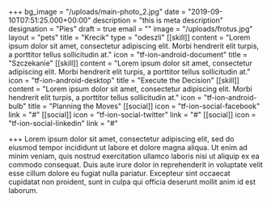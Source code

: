 +++
bg_image = "/uploads/main-photo_2.jpg"
date = "2019-09-10T07:51:25.000+00:00"
description = "this is meta description"
designation = "Pies"
draft = true
email = ""
image = "/uploads/frotus.jpg"
layout = "pets"
title = "Krecik"
type = "odeszli"
[[skill]]
content = "Lorem ipsum dolor sit amet, consectetur adipiscing elit. Morbi hendrerit elit turpis, a porttitor tellus sollicitudin at."
icon = "tf-ion-android-document"
title = "Szczekanie"
[[skill]]
content = "Lorem ipsum dolor sit amet, consectetur adipiscing elit. Morbi hendrerit elit turpis, a porttitor tellus sollicitudin at."
icon = "tf-ion-android-desktop"
title = "Execute the Decision"
[[skill]]
content = "Lorem ipsum dolor sit amet, consectetur adipiscing elit. Morbi hendrerit elit turpis, a porttitor tellus sollicitudin at."
icon = "tf-ion-android-bulb"
title = "Planning the Moves"
[[social]]
icon = "tf-ion-social-facebook"
link = "#"
[[social]]
icon = "tf-ion-social-twitter"
link = "#"
[[social]]
icon = "tf-ion-social-linkedin"
link = "#"

+++
Lorem ipsum dolor sit amet, consectetur adipiscing elit, sed do eiusmod tempor incididunt ut labore et dolore magna aliqua. Ut enim ad minim veniam, quis nostrud exercitation ullamco laboris nisi ut aliquip ex ea commodo consequat. Duis aute irure dolor in reprehenderit in voluptate velit esse cillum dolore eu fugiat nulla pariatur. Excepteur sint occaecat cupidatat non proident, sunt in culpa qui officia deserunt mollit anim id est laborum.
